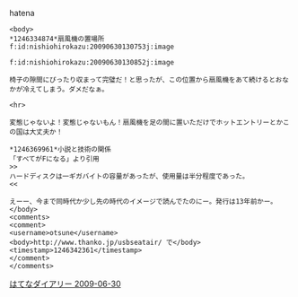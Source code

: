 
hatena

```
<body>
*1246334874*扇風機の置場所
f:id:nishiohirokazu:20090630130753j:image

f:id:nishiohirokazu:20090630130852j:image

椅子の隙間にぴったり収まって完璧だ！と思ったが、この位置から扇風機をあて続けるとおなかが冷えてしまう。ダメだなぁ。

<hr>

変態じゃないよ！変態じゃないもん！扇風機を足の間に置いただけでホットエントリーとかこの国は大丈夫か！

*1246369961*小説と技術の関係
「すべてがFになる」より引用
>>
ハードディスクは一ギガバイトの容量があったが、使用量は半分程度であった。
<<

えーー、今まで同時代か少し先の時代のイメージで読んでたのにー。発行は13年前かー。
</body>
<comments>
<comment>
<username>otsune</username>
<body>http://www.thanko.jp/usbseatair/ で</body>
<timestamp>1246342361</timestamp>
</comment>
</comments>
```


[はてなダイアリー 2009-06-30](https://nishiohirokazu.hatenadiary.org/archive/2009/06/30)